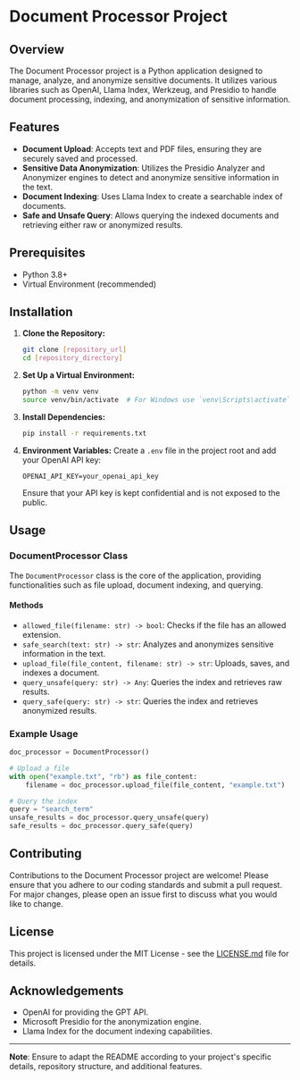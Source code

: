# Document Processor Project

## Overview

The Document Processor project is a Python application designed to manage, analyze, and anonymize sensitive documents. It utilizes various libraries such as OpenAI, Llama Index, Werkzeug, and Presidio to handle document processing, indexing, and anonymization of sensitive information.

## Features

- **Document Upload**: Accepts text and PDF files, ensuring they are securely saved and processed.
- **Sensitive Data Anonymization**: Utilizes the Presidio Analyzer and Anonymizer engines to detect and anonymize sensitive information in the text.
- **Document Indexing**: Uses Llama Index to create a searchable index of documents.
- **Safe and Unsafe Query**: Allows querying the indexed documents and retrieving either raw or anonymized results.

## Prerequisites

- Python 3.8+
- Virtual Environment (recommended)

## Installation

1. **Clone the Repository:**
   ```bash
   git clone [repository_url]
   cd [repository_directory]
   ```
2. **Set Up a Virtual Environment:**
   ```bash
   python -m venv venv
   source venv/bin/activate  # For Windows use `venv\Scripts\activate`
   ```
3. **Install Dependencies:**
   ```bash
   pip install -r requirements.txt
   ```
4. **Environment Variables:**
   Create a `.env` file in the project root and add your OpenAI API key:
   ```
   OPENAI_API_KEY=your_openai_api_key
   ```
   Ensure that your API key is kept confidential and is not exposed to the public.

## Usage

### DocumentProcessor Class

The `DocumentProcessor` class is the core of the application, providing functionalities such as file upload, document indexing, and querying.

#### Methods

- `allowed_file(filename: str) -> bool`: Checks if the file has an allowed extension.
- `safe_search(text: str) -> str`: Analyzes and anonymizes sensitive information in the text.
- `upload_file(file_content, filename: str) -> str`: Uploads, saves, and indexes a document.
- `query_unsafe(query: str) -> Any`: Queries the index and retrieves raw results.
- `query_safe(query: str) -> str`: Queries the index and retrieves anonymized results.

### Example Usage

```python
doc_processor = DocumentProcessor()

# Upload a file
with open("example.txt", "rb") as file_content:
    filename = doc_processor.upload_file(file_content, "example.txt")

# Query the index
query = "search_term"
unsafe_results = doc_processor.query_unsafe(query)
safe_results = doc_processor.query_safe(query)
```

## Contributing

Contributions to the Document Processor project are welcome! Please ensure that you adhere to our coding standards and submit a pull request. For major changes, please open an issue first to discuss what you would like to change.

## License

This project is licensed under the MIT License - see the [LICENSE.md](LICENSE.md) file for details.

## Acknowledgements

- OpenAI for providing the GPT API.
- Microsoft Presidio for the anonymization engine.
- Llama Index for the document indexing capabilities.

---

**Note**: Ensure to adapt the README according to your project's specific details, repository structure, and additional features.
